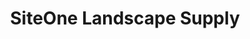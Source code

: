 ---
title: "SiteOne Landscape Supply"
url: /woodinville/siteone-landscape-supply/
shop: garden centre
---